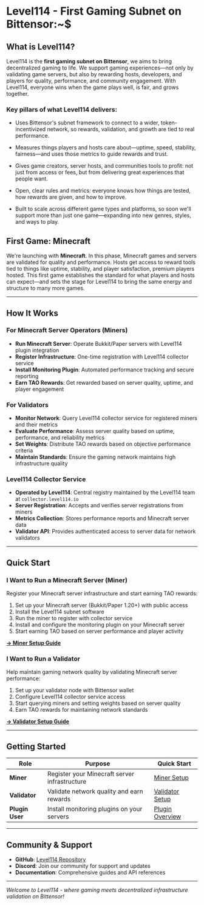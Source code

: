 # Level114 - First Gaming Subnet on Bittensor<span class="terminal-cursor">:~$</span>

## What is Level114?

Level114 is the **first gaming subnet on Bittensor**, we aims to bring decentralized gaming to life. We support gaming experiences—not only by validating game servers, but also by rewarding hosts, developers, and players for quality, performance, and community engagement. With Level114, everyone wins when the game plays well, is fair, and grows together.

### Key pillars of what Level114 delivers:

- Uses Bittensor's subnet framework to connect to a wider, token-incentivized network, so rewards, validation, and growth are tied to real performance.

- Measures things players and hosts care about—uptime, speed, stability, fairness—and uses those metrics to guide rewards and trust.

- Gives game creators, server hosts, and communities tools to profit: not just from access or fees, but from delivering great experiences that people want.

- Open, clear rules and metrics: everyone knows how things are tested, how rewards are given, and how to improve.

- Built to scale across different game types and platforms, so soon we'll support more than just one game—expanding into new genres, styles, and ways to play.

## First Game: Minecraft

We're launching with **Minecraft**. In this phase, Minecraft games and servers are validated for quality and performance. Hosts get access to reward tools tied to things like uptime, stability, and player satisfaction, premium players hosted. This first game establishes the standard for what players and hosts can expect—and sets the stage for Level114 to bring the same energy and structure to many more games.

---

## How It Works

### For Minecraft Server Operators (Miners)
- **Run Minecraft Server**: Operate Bukkit/Paper servers with Level114 plugin integration
- **Register Infrastructure**: One-time registration with Level114 collector service
- **Install Monitoring Plugin**: Automated performance tracking and secure reporting
- **Earn TAO Rewards**: Get rewarded based on server quality, uptime, and player engagement

### For Validators  
- **Monitor Network**: Query Level114 collector service for registered miners and their metrics
- **Evaluate Performance**: Assess server quality based on uptime, performance, and reliability metrics
- **Set Weights**: Distribute TAO rewards based on objective performance criteria
- **Maintain Standards**: Ensure the gaming network maintains high infrastructure quality

### Level114 Collector Service
- **Operated by Level114**: Central registry maintained by the Level114 team at `collector.level114.io`
- **Server Registration**: Accepts and verifies server registrations from miners
- **Metrics Collection**: Stores performance reports and Minecraft server data
- **Validator API**: Provides authenticated access to server data for network validators

---

## Quick Start

### I Want to Run a Minecraft Server (Miner)
Register your Minecraft server infrastructure and start earning TAO rewards:

1. Set up your Minecraft server (Bukkit/Paper 1.20+) with public access
2. Install the Level114 subnet software
3. Run the miner to register with collector service  
4. Install and configure the monitoring plugin on your Minecraft server
5. Start earning TAO based on server performance and player activity

**[→ Miner Setup Guide](getting-started/setup-miner.md)**

### I Want to Run a Validator
Help maintain gaming network quality by validating Minecraft server performance:

1. Set up your validator node with Bittensor wallet
2. Configure Level114 collector service access  
3. Start querying miners and setting weights based on server quality
4. Earn TAO rewards for maintaining network standards

**[→ Validator Setup Guide](getting-started/setup-validator.md)**

---

## Getting Started

| Role | Purpose | Quick Start |
|------|---------|-------------|
| **Miner** | Register your Minecraft server infrastructure | [Miner Setup](getting-started/setup-miner.md) |
| **Validator** | Validate network quality and earn rewards | [Validator Setup](getting-started/setup-validator.md) |
| **Plugin User** | Install monitoring plugins on your servers | [Plugin Overview](plugins/overview.md) |

---

## Community & Support

- **GitHub**: [Level114 Repository](https://github.com/level114)
- **Discord**: Join our community for support and updates
- **Documentation**: Comprehensive guides and API references

---

*Welcome to Level114 - where gaming meets decentralized infrastructure validation on Bittensor!*
